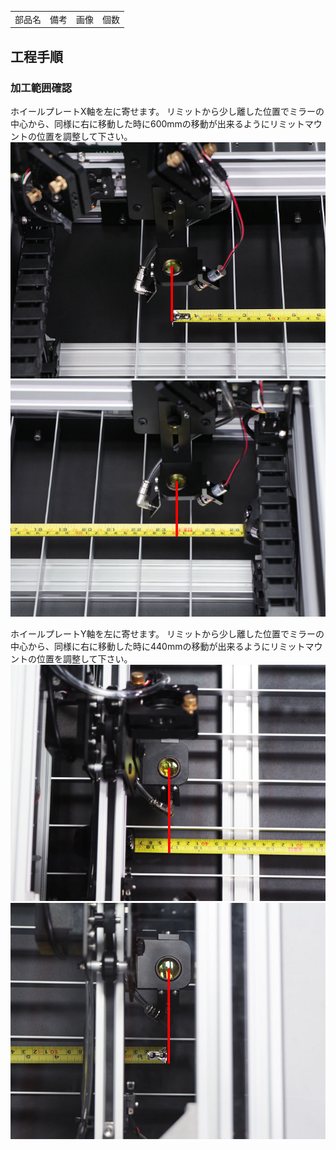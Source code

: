 <table class="packing-list">
    <tbody>
        <tr>
            <td>部品名</td>
            <td>備考</td>
            <td class="packing-img">画像</td>
            <td>個数</td>
        </tr>
    </tbody>
</table>

## 工程手順

### 加工範囲確認
ホイールプレートX軸を左に寄せます。
リミットから少し離した位置でミラーの中心から、同様に右に移動した時に600mmの移動が出来るようにリミットマウントの位置を調整して下さい。
<img src="./images/31/001.jpg" alt="加工範囲確認-1">
<img src="./images/31/002.jpg" alt="加工範囲確認-2">

ホイールプレートY軸を左に寄せます。
リミットから少し離した位置でミラーの中心から、同様に右に移動した時に440mmの移動が出来るようにリミットマウントの位置を調整して下さい。
<img src="./images/31/003.jpg" alt="加工範囲確認-3">
<img src="./images/31/004.jpg" alt="加工範囲確認-4">
